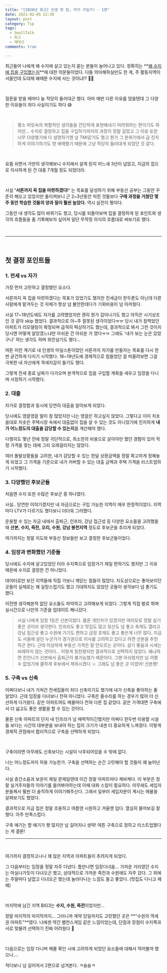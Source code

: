 ```yaml
---
title: "[2020년 회고] 인생 첫 집, 자가 구입기! - 1편"
date: 2021-02-05 22:30  
layout: post
category: Tip
tags:
  - SmallTalk
  - 회고
  - 재테크
comments: true

---
```




최근들어 나에게 왜 수지에 살고 있는지 묻는 분들이 늘어나고 있다.
정확히는 **<u>왜 수지에 집을 구입했는지</u>**에 대한 의문들이었다.
다들 의아해하실만도 한 게, 주 활동지역이 서울인데 도대체 왜때문 수지에 사는 것이냐!? 🤷‍♀️



<br>

질문을 받을 때마다 늘 적당히 둘러대곤 했다.
아마 매번 다른 이유를 댔을텐데 그 다양한 이유들이 죄다 사실이기도 하다 😅



<!-- more -->



<br>

>  평소 머릿속의 복합적인 생각들을 간단하게 표현해내기 어려워하는 편이기도 하지만... 수지로 결정하고 집을 구입하기까지의 과정이 정말 길었고 그 이유 또한 너무 다양했기에 다 설명하기엔 넘 TMI같기도 했고 뭔가 그 분위기에서 급 진지하게 이야기하기도 영 애매했기 때문에 그냥 적당히 둘러대게 되었던 것 같다.

<br>

요즘 쉬면서 가만히 생각해보니 수지에서 살게 된지 어느새 3년이 넘었고, 지금의 집으로 이사하게 된 건 대충 7개월 정도 되었더라.

<br>

사실 **'서른까지 꼭 집을 마련하겠다!'** 는 목표를 달성하기 위해 부동산 공부는 그동안 꾸준히 해오고 있었지만 돌이켜보니 근 2~3년동안 익힌 것들보다 **구매 과정을 거쳤던 몇 주 동안 학습한 것들의 양과 질이 훨씬 높았다.** 역시 실전이 짱이다.

그동안 내 생각도 많이 바뀌기도 했고, 당시를 되돌아보며 집을 결정하게 된 포인트와 생각의 흐름들을 좀 기록해보자 싶어져 일단 무작정 의식의 흐름대로 써보기로 했다.



<br>

-----

<br>

## 첫 결정 포인트들

### 1. 전세 vs 자가

가장 먼저 고민하고 결정했던 요소다.

서른까지 꼭 집을 마련하겠다는 목표가 있었기도 했지만 전세금이 한두푼도 아닌데 다른 사람에게 맡겨두는 것 자체가 항상 넘 불안한데다가 기회비용이 넘 아까웠다.

사실 17~18년도에도 자가를 고려했었지만 괜히 뭔가 겁이나기도 했고 아직은 시기상조인 것 같아 skip 했었다. 결과적으로 아~주 잘못된 생각이었다ㅠㅠ 당시 내가 점찍었던 아파트가 리모델링이 확정되며 급격히 떡상하기도 했는데, 결과적으로 봐서 그런 것이지 당시엔 어떻게 알았겠느냐만 아쉬운 건 아쉬운 거 였다ㅠㅠ 그래도 '내가 보는 눈은 있었구나' 하는 생각도 하며 위안삼기도 했다...

여튼 이런 계기로 내 인생의 마일스톤이었던 서른까지 자가를 만들자는 목표를 다시 한번 굳건하게 다지기 시작했다. 18~19년도에 경제적으로 힘들었던 걸 떠올려보면 그걸 극복한 내 자신에게 격세지감이 들기도 했다. 

그렇게 전세 종료 날짜가 다가오며 본격적으로 집을 구입할 계획을 세우고 임장을 다니며 서칭하기 시작했다.

### 2. 대출

자가로 결정함과 동시에 당연히 대출을 알아보게 되었다.

당시에도 영끌영끌 말이 참 많았지만 나는 영끌은 하고싶지 않았다. 그렇다고 이미 치솟을대로 치솟은 주택시장 속에서 대출없이 집을 살 수 있는 것도 아니었기에 진지하게 **내가 어느정도의 대출을 감당할 수 있는지**를 계산해야 했다.

다행히도 몇년 전에 정말 극단적으로, 최소한의 비용으로 살아야만 했던 경험이 있어 적정 가격을 찾는 데에 그리 오래걸리지는 않았다.

여러 돌발상황들을 고려한, 내가 감당할 수 있는 한달 상환금액을 정말 확고하게 정해놓게 되었고 그 가격을 기준으로 내가 커버할 수 있는 대출 금액과 주택 가격을 리스트업하기 시작했다.

### 3. 다양했던 후보군들

처음엔 수지 또한 수많은 후보군 중 하나였다.

사실.. 당연한 이야기겠지만 내 자금으로는 구입 가능한 지역이 매우 한정적이었다. 지역마다 LTV가 다르기도 했다보니 더더욱 그러했다.

운용할 수 있는 자금 내에서 출퇴근, 인프라, 강남 접근성 등 다양한 요소들을 고려했을 때 **산본, 수지, 죽전, 오리, 수원, 강남 봉천지역** 정도로 후보군을 추리게 되었다.

여기까지는 정말 지도와 부동산 정보들만 보고 결정한 후보군들이었다.

### 4. 임장과 변화했던 기준들

당시에도 수지에 살고있었던 터라 수지쪽으로 임장가기 제일 편하기도 했지만 그 이유 때문에 수지로 결정한 건 아니었다.

데이터로만 보던 지역들에 직접 가보니 깨닫는 점들이 많았다. 지도상으로는 좋아보이던 곳들이 실제로는 꽤 실망스럽기도 했고 기대하지도 않았던 곳들이 생각보다 넘 좋기도 했다.

이전엔 생각해본적 없던 요소들도 파악하고 고려해보게 되었다. 그렇게 직접 발로 뛰며 실시간으로 나만의 기준을 업데이트 해나갔다.

> 사실 나에게 임장 1등은 산본이었다. 물론 개인차가 있겠지만 여러모로 정말 살기좋은 곳이라 생각한다. 인프라도 좋고 맛집도 많고 뒷산도 넘 좋고 축제도 열리고 강남 접근성 좋고 수원에 가기도 편하고 금정 호재도 좋고 좋은게 너무 많다. 지금도 서울에 살던 누군가가 경기권으로 이사를 고려하고 있다고 하면 산본을 추천하곤 한다. 근데 이상하게 부동산 가격은 잘 안오르는 곳이다. 살기 좋음과 시세는 비례하지 않는 것이다... 이렇게 칭찬했지만 결과적으로 선택하지 않았다. 왜냐하면 친언니가 산본에서 출퇴근이 불가능했기 때문이다. 그땐 아쉬웠지만 넘 어쩔 수 없었기에 쿨하게 후보에서 제외시켰다 ☺️ 그래도 넘 좋은 곳 이었어! 산본짱!

### 5. 구축 vs 신축

어쩌다보니 내가 거쳐간 전세집들이 죄다 신축이기도 했기에 내가 신축을 좋아하는 줄 알았다. 근데 임장을 다녀보니 전혀 아니었다. 구축은 올수리를 하는 경우가 많아 더 신선하게 다가왔다. 같은 아파트여도 매물마다 전혀 다른 집 같았다. 같은 가격대면 구축에서 더 넓고도 좋은 생활을 할 수 있는 것이다.

물론 신축 아파트의 단지 내 인프라가 넘 매력적이긴했지만 어쩌다 한두번 이용할 시설들 보다는 시간의 대부분을 보내야 하는 집의 크기가 내겐 더 중요하게 느껴졌다. 이렇게 경제적 관점에서 합리적으로 구축을 선택하게 되었다.

<br/>

﻿구축이라면 아무래도 신축보다는 시설이 낙후되어있을 수 밖에 없다.

나는 어느정도까지 허용 가능한가. 구축을 선택하는 순간 고민해야 할 것들이 꽤 늘어난다.

사실 층간소음과 보온이 제일 문제일텐데 이건 정말 아파트마다 케바케다. 이 부분은 정말 실거주자들의 이야기를 들어봐야하는데 이때 대화 스킬이 필요하다. 아무래도 세입자분들께서 훨씬 더 솔직하게 이야기해주신다. 그래서 일부러 세입자분이 계시는 매물을 살펴보기도 했었다.

결과적으로 지금 집은 정말 조용하고 여름엔 시원하고 겨울엔 덥다. 열심히 물어보길 잘했다. 아주 만족스럽다.

구축 얘기는 할 얘기가 짱 많지만 넘 길어지니 생략! 여튼 구축으로 정하고 리스트업했다는 게 결론!



-----------

<br>

여기까지 결정하고나니 꽤 많은 지역과 아파트들이 추려지게 되었다.

그 다음부터는 임장을 정말 자주 다녔다. 틈만나면 임장다녀옴... 가까운 거리였던 수지는 마실나가듯이 다녀오곤 했고, 상대적으로 가까운 죽전과 수원에도 자주 갔다. 그 외에는 주말마다 날잡고 다녀오곤 했는데 놀러다니는 느낌도 들고 좋았다. (맛집도 다니고 헤헤)

<br>

마지막에 남긴 지역 BIG3는 **수지, 수원, 죽전**이었지만...

정말 마지막의 마지막까지... 그러니까 계약 당일까지도 고민했던 곳은 **"수원의 역세권 아파트"**였다. 나에겐 약간 밸런스게임 같은 느낌이었는데, 단점과 장점이 수지쪽과 서로 맞물려 선택하기 진짜 어려웠다 🤣

<br>

다음으로는 임장 다니며 매물 확인 시에 고려하게 되었던 요소들에 대해서 적어볼까 했으나....

적다보니 넘 길어져서 2편으로 넘겨본다. ㅋ슝슝ㅋ